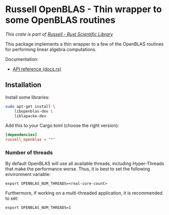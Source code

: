 # Russell OpenBLAS - Thin wrapper to some OpenBLAS routines

_This crate is part of [Russell - Rust Scientific Library](https://github.com/cpmech/russell)_

This package implements a thin wrapper to a few of the OpenBLAS routines for performing linear algebra computations.

Documentation:

- [API reference (docs.rs)](https://docs.rs/russell_openblas)

## Installation

Install some libraries:

```bash
sudo apt-get install \
    libopenblas-dev \
    liblapacke-dev
```

Add this to your Cargo.toml (choose the right version):

```toml
[dependencies]
russell_openblas = "*"
```

### Number of threads

By default OpenBLAS will use all available threads, including Hyper-Threads that make the performance worse. Thus, it is best to set the following environment variable:

```
export OPENBLAS_NUM_THREADS=<real-core-count>
```

Furthermore, if working on a multi-threaded application, it is recommended to set:

```
export OPENBLAS_NUM_THREADS=1
```
